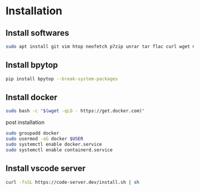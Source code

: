 # Installation

## Install softwares

```bash
sudo apt install git vim htop neofetch p7zip unrar tar flac curl wget make thefuck python-pip
```

## Install bpytop

```bash
pip install bpytop --break-system-packages
```

## Install docker

```bash
sudo bash -c "$(wget -qLO - https://get.docker.com)"
```

post installation

```bash
sudo groupadd docker
sudo usermod -aG docker $USER
sudo systemctl enable docker.service
sudo systemctl enable containerd.service
```

## Install vscode server

```bash
curl -fsSL https://code-server.dev/install.sh | sh
```
